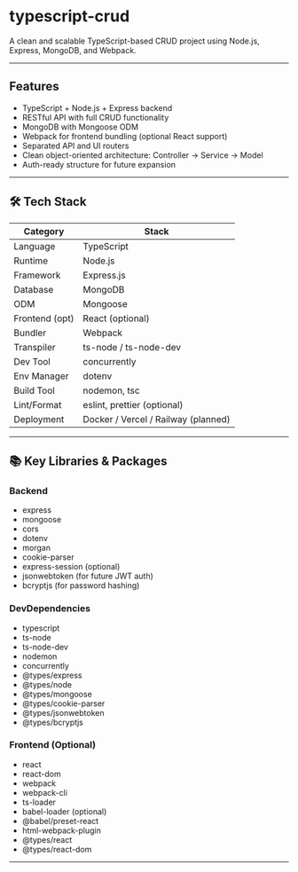 # typescript-crud

A clean and scalable TypeScript-based CRUD project using Node.js, Express, MongoDB, and Webpack.

---

## Features

- TypeScript + Node.js + Express backend
- RESTful API with full CRUD functionality
- MongoDB with Mongoose ODM
- Webpack for frontend bundling (optional React support)
- Separated API and UI routers
- Clean object-oriented architecture: Controller → Service → Model
- Auth-ready structure for future expansion

---

## 🛠 Tech Stack

| Category       | Stack                             |
|----------------|------------------------------------|
| Language       | TypeScript                         |
| Runtime        | Node.js                            |
| Framework      | Express.js                         |
| Database       | MongoDB                            |
| ODM            | Mongoose                           |
| Frontend (opt) | React (optional)                   |
| Bundler        | Webpack                            |
| Transpiler     | ts-node / ts-node-dev              |
| Dev Tool       | concurrently                       |
| Env Manager    | dotenv                             |
| Build Tool     | nodemon, tsc                       |
| Lint/Format    | eslint, prettier (optional)        |
| Deployment     | Docker / Vercel / Railway (planned)|

---

## 📚 Key Libraries & Packages

### Backend

- express
- mongoose
- cors
- dotenv
- morgan
- cookie-parser
- express-session (optional)
- jsonwebtoken (for future JWT auth)
- bcryptjs (for password hashing)

### DevDependencies

- typescript
- ts-node
- ts-node-dev
- nodemon
- concurrently
- @types/express
- @types/node
- @types/mongoose
- @types/cookie-parser
- @types/jsonwebtoken
- @types/bcryptjs

### Frontend (Optional)

- react
- react-dom
- webpack
- webpack-cli
- ts-loader
- babel-loader (optional)
- @babel/preset-react
- html-webpack-plugin
- @types/react
- @types/react-dom

---